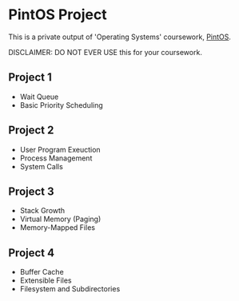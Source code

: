 PintOS Project
==============

This is a private output of 'Operating Systems' coursework, [PintOS][pintos].

DISCLAIMER: DO NOT EVER USE this for your coursework.

[pintos]: http://web.stanford.edu/class/cs140/projects/pintos/pintos.html

## Project 1

- Wait Queue
- Basic Priority Scheduling

## Project 2

- User Program Exeuction
- Process Management
- System Calls

## Project 3

- Stack Growth
- Virtual Memory (Paging)
- Memory-Mapped Files

## Project 4

- Buffer Cache
- Extensible Files
- Filesystem and Subdirectories
